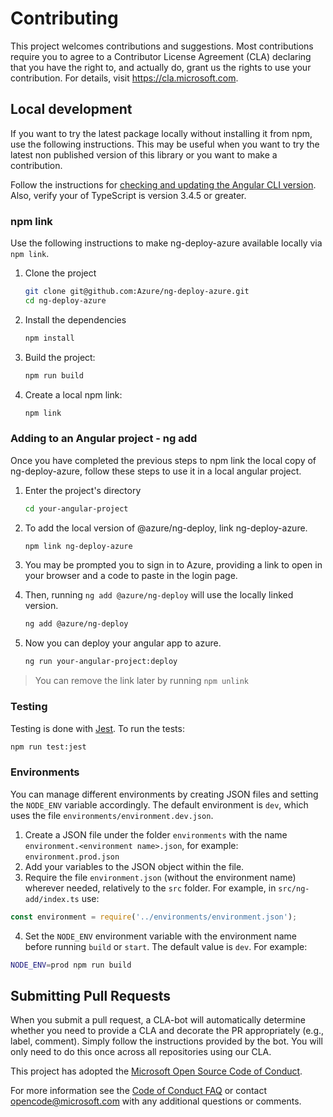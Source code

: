 # Contributing

This project welcomes contributions and suggestions. Most contributions require you to
agree to a Contributor License Agreement (CLA) declaring that you have the right to,
and actually do, grant us the rights to use your contribution. For details, visit
https://cla.microsoft.com.

## Local development <a name="local-dev"></a>

If you want to try the latest package locally without installing it from npm, use the following instructions. This may be useful when you want to try the latest non published version of this library or you want to make a contribution.

Follow the instructions for [checking and updating the Angular CLI version](#angular-cli). Also, verify your of TypeScript is version 3.4.5 or greater.

### npm link

Use the following instructions to make ng-deploy-azure available locally via `npm link`.

1. Clone the project

   ```sh
   git clone git@github.com:Azure/ng-deploy-azure.git
   cd ng-deploy-azure
   ```

1. Install the dependencies

   ```sh
   npm install
   ```

1. Build the project:

   ```sh
   npm run build
   ```

1. Create a local npm link:

   ```sh
   npm link
   ```

### Adding to an Angular project - ng add <a name="local-dev-add"></a>

Once you have completed the previous steps to npm link the local copy of ng-deploy-azure, follow these steps to use it in a local angular project.

1. Enter the project's directory

   ```sh
   cd your-angular-project
   ```

1. To add the local version of @azure/ng-deploy, link ng-deploy-azure.

   ```sh
   npm link ng-deploy-azure
   ```

1. You may be prompted you to sign in to Azure, providing a link to open in your browser and a code to paste in the login page.

1. Then, running `ng add @azure/ng-deploy` will use the locally linked version.

   ```sh
   ng add @azure/ng-deploy
   ```

1. Now you can deploy your angular app to azure.

   ```sh
   ng run your-angular-project:deploy
   ```

> You can remove the link later by running `npm unlink`

### Testing <a name="testing"></a>

Testing is done with [Jest](https://jestjs.io/). To run the tests:

```sh
npm run test:jest
```

### Environments

You can manage different environments by creating JSON files and setting the `NODE_ENV` variable accordingly.
The default environment is `dev`, which uses the file `environments/environment.dev.json`.

1. Create a JSON file under the folder `environments` with the name `environment.<environment name>.json`,
   for example: `environment.prod.json`
2. Add your variables to the JSON object within the file.
3. Require the file `environment.json` (without the environment name) wherever needed, relatively to the `src` folder.
   For example, in `src/ng-add/index.ts` use:

```ts
const environment = require('../environments/environment.json');
```

4. Set the `NODE_ENV` environment variable with the environment name before running `build` or `start`.
   The default value is `dev`. For example:

```sh
NODE_ENV=prod npm run build
```

## Submitting Pull Requests <a name="submitting-prs"></a>

When you submit a pull request, a CLA-bot will automatically determine whether you need
to provide a CLA and decorate the PR appropriately (e.g., label, comment). Simply follow the
instructions provided by the bot. You will only need to do this once across all repositories using our CLA.

This project has adopted the [Microsoft Open Source Code of Conduct](https://opensource.microsoft.com/codeofconduct/).

For more information see the [Code of Conduct FAQ](https://opensource.microsoft.com/codeofconduct/faq/) or contact [opencode@microsoft.com](mailto:opencode@microsoft.com) with any additional questions or comments.

